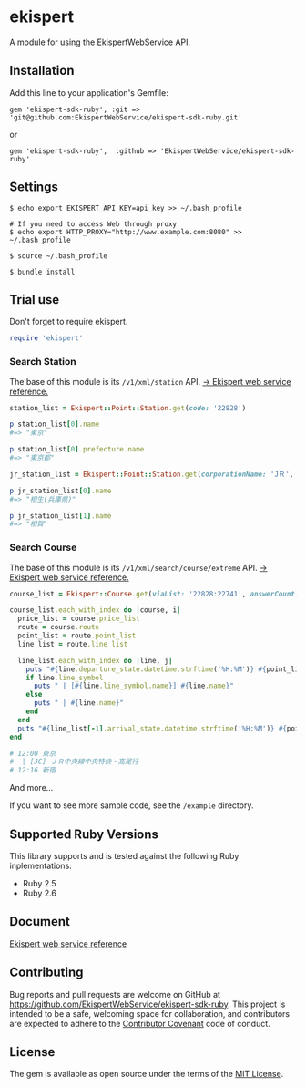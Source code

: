 # ekispert

A module for using the EkispertWebService API.

## Installation

Add this line to your application's Gemfile:

```
gem 'ekispert-sdk-ruby', :git => 'git@github.com:EkispertWebService/ekispert-sdk-ruby.git'
```

or

```
gem 'ekispert-sdk-ruby',  :github => 'EkispertWebService/ekispert-sdk-ruby'
```

## Settings

```
$ echo export EKISPERT_API_KEY=api_key >> ~/.bash_profile

# If you need to access Web through proxy
$ echo export HTTP_PROXY="http://www.example.com:8080" >> ~/.bash_profile

$ source ~/.bash_profile

$ bundle install
```

## Trial use

Don't forget to require ekispert.

```ruby
require 'ekispert'
```

### Search Station

The base of this module is its `/v1/xml/station` API.
[-> Ekispert web service reference.](http://docs.ekispert.com/v1/api/station.html)

```ruby
station_list = Ekispert::Point::Station.get(code: '22828')

p station_list[0].name
#=> "東京"

p station_list[0].prefecture.name
#=> "東京都"

jr_station_list = Ekispert::Point::Station.get(corporationName: 'JＲ', limit: 2)

p jr_station_list[0].name
#=> "相生(兵庫県)"

p jr_station_list[1].name
#=> "相賀"
```

### Search Course

The base of this module is its `/v1/xml/search/course/extreme` API.
[-> Ekispert web service reference.](http://docs.ekispert.com/v1/api/search/course/extreme.html)

```ruby
course_list = Ekispert::Course.get(viaList: '22828:22741', answerCount: 1)

course_list.each_with_index do |course, i|
  price_list = course.price_list
  route = course.route
  point_list = route.point_list
  line_list = route.line_list

  line_list.each_with_index do |line, j|
    puts "#{line.departure_state.datetime.strftime('%H:%M')} #{point_list[j].station.name}"
    if line.line_symbol
      puts " | [#{line.line_symbol.name}] #{line.name}"
    else
      puts " | #{line.name}"
    end
  end
  puts "#{line_list[-1].arrival_state.datetime.strftime('%H:%M')} #{point_list[-1].station.name}"
end

# 12:00 東京
#  | [JC] ＪＲ中央線中央特快・高尾行
# 12:16 新宿
```

And more...

If you want to see more sample code, see the `/example` directory.

## Supported Ruby Versions
This library supports and is tested against the following Ruby inplementations:
- Ruby 2.5
- Ruby 2.6

## Document
[Ekispert web service reference](http://docs.ekispert.com/v1/api/)

## Contributing

Bug reports and pull requests are welcome on GitHub at https://github.com/EkispertWebService/ekispert-sdk-ruby. This project is intended to be a safe, welcoming space for collaboration, and contributors are expected to adhere to the [Contributor Covenant](http://contributor-covenant.org) code of conduct.

## License

The gem is available as open source under the terms of the [MIT License](https://opensource.org/licenses/MIT).

